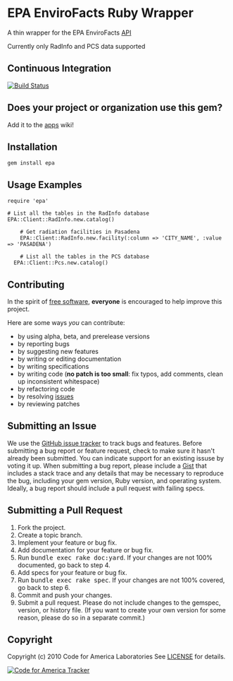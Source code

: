 # EPA EnviroFacts Ruby Wrapper

A thin wrapper for the EPA EnviroFacts [API](http://www.epa.gov/enviro/facts/ef_restful.html)

Currently only RadInfo and PCS data supported

Continuous Integration
----------------------
[![Build Status](https://secure.travis-ci.org/codeforamerica/epa_ruby.png)](http://travis-ci.org/codeforamerica/epa_ruby)


Does your project or organization use this gem?
------------------------------------------
Add it to the [apps](http://github.com/codeforamerica/epa_ruby/wiki/apps) wiki!


Installation
------------
    gem install epa

Usage Examples
--------------

    require 'epa'

    # List all the tables in the RadInfo database
    EPA::Client::RadInfo.new.catalog()

		# Get radiation facilities in Pasadena
		EPA::Client::RadInfo.new.facility(:column => 'CITY_NAME', :value => 'PASADENA')

		# List all the tables in the PCS database
	  EPA::Client::Pcs.new.catalog()


Contributing
------------
In the spirit of [free software](http://www.fsf.org/licensing/essays/free-sw.html), **everyone** is encouraged to help improve this project.

Here are some ways *you* can contribute:

* by using alpha, beta, and prerelease versions
* by reporting bugs
* by suggesting new features
* by writing or editing documentation
* by writing specifications
* by writing code (**no patch is too small**: fix typos, add comments, clean up inconsistent whitespace)
* by refactoring code
* by resolving [issues](https://github.com/codeforamerica/epa_ruby/issues)
* by reviewing patches

Submitting an Issue
-------------------
We use the [GitHub issue tracker](https://github.com/codeforamerica/epa_ruby/issues) to track bugs and
features. Before submitting a bug report or feature request, check to make sure it hasn't already
been submitted. You can indicate support for an existing issuse by voting it up. When submitting a
bug report, please include a [Gist](https://gist.github.com/) that includes a stack trace and any
details that may be necessary to reproduce the bug, including your gem version, Ruby version, and
operating system. Ideally, a bug report should include a pull request with failing specs.

Submitting a Pull Request
-------------------------
1. Fork the project.
2. Create a topic branch.
3. Implement your feature or bug fix.
4. Add documentation for your feature or bug fix.
5. Run <tt>bundle exec rake doc:yard</tt>. If your changes are not 100% documented, go back to step 4.
6. Add specs for your feature or bug fix.
7. Run <tt>bundle exec rake spec</tt>. If your changes are not 100% covered, go back to step 6.
8. Commit and push your changes.
9. Submit a pull request. Please do not include changes to the gemspec, version, or history file. (If you want to create your own version for some reason, please do so in a separate commit.)

Copyright
---------
Copyright (c) 2010 Code for America Laboratories
See [LICENSE](https://github.com/codeforamerica/broadband_map_ruby/blob/master/LICENSE.md) for details.



[![Code for America Tracker](http://stats.codeforamerica.org/codeforamerica/epa_ruby.png)](http://stats.codeforamerica.org/projects/epa_ruby)
